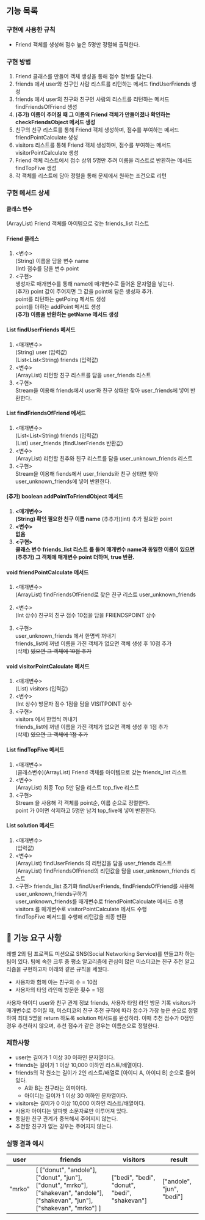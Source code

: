 ## 기능 목록
### 구현에 사용한 규칙
* Friend 객체를 생성해 점수 높은 5명만 정렬해 출력한다.
### 구현 방법
1. Friend 클래스를 만들어 객체 생성을 통해 점수 정보를 담는다.
2. friends 에서 user와 친구인 사람 리스트를 리턴하는 메서드 findUserFriends 생성
3. friends 에서 user의 친구와 친구인 사람의 리스트를 리턴하는 메서드 findFriendsOfFriend 생성
4. **(추가) 이름이 주어질 때 그 이름의 Friend 객체가 만들어졌나 확인하는 checkFriendsObject 메서드 생성**
5. 친구의 친구 리스트를 통해 Friend 객체 생성하며, 점수를 부여하는 메서드 friendPointCalculate 생성
6. visitors 리스트를 통해 Friend 객체 생성하며, 점수를 부여하는 메서드 visitorPointCalculate 생성
7. Friend 객체 리스트에서 점수 상위 5명만 추려 이름을 리스트로 반환하는 메서드 findTopFive 생성
8. 각 객체를 리스트에 담아 정렬을 통해 문제에서 원하는 조건으로 리턴
### 구현 메서드 상세
#### 클래스 변수
(ArrayList) Friend 객체를 아이템으로 갖는 friends_list 리스트
#### Friend 클래스
   1. <변수>\
      (String) 이름을 담을 변수 name\
      (Int) 점수를 담을 변수 point
   2. <구현>\
   생성자로 매개변수를 통해 name에 매개변수로 들어온 문자열을 넣는다.\
      (추가) point 값이 주어지면 그 값을 point에 담은 생성자 추가.\
   point를 리턴하는 getPoing 메서드 생성\
   point를 더하는 addPoint 메서드 생성\
      **(추가) 이름을 반환하는 getName 메서드 생성**
#### List findUserFriends 메서드
   1. <매개변수>\
      (String) user (입력값)\
      (List<List<String) friends (입력값)
   2. <변수>\
      (ArrayList) 리턴할 친구 리스트를 담을 user_friends 리스트
   3. <구현>\
      Stream을 이용해 friends에서 user와 친구 상태만 찾아 user_friends에 넣어 반환한다.
#### List findFriendsOfFriend 메서드
   1. <매개변수>\
      (List<List<String) friends (입력값)\
      (List) user_friends (findUserFriends 반환값)
   2. <변수>\
      (ArrayList) 리턴할 친추와 친구 리스트를 담을 user_unknown_friends 리스트
   3. <구현>\
      Stream을 이용해 fiends에서 user_friends와 친구 상태만 찾아 user_unknown_friends에 넣어 반환한다.
#### **(추가) boolean addPointToFriendObject 메서드**
1. **<매개변수>\
   (String) 확인 필요한 친구 이름 name**
   (추추가)(int) 추가 필요한 point
2. **<변수>\
없음**
3. **<구현>\
클래스 변수 friends_list 리스트 를 돌며 매개변수 name과 동일한 이름이 있으면\
   (추추가) 그 객체에 매개변수 point 더하며, true 반환.**

#### void friendPointCalculate 메서드
   1. <매개변수>\
      (ArrayList) findFriendsOfFriend로 찾은 친구 리스트 user_unknown_friends
   2. <변수>\
      (Int 상수) 친구의 친구 점수 10점을 담을 FRIENDSPOINT 상수

   3. <구현>\
      user_unknown_friends 에서 한명씩 꺼내기\
      friends_list에 꺼낸 이름을 가진 객체가 없으면 객체 생성 후 10점 추가\
      (삭제) ~~있으면 그 객체에 10점 추가~~
#### void visitorPointCalculate 메서드
   1. <매개변수>\
      (List) visitors (입력값)
   2. <변수>\
      (Int 상수) 방문자 점수 1점을 담을 VISITPOINT 상수
   3. <구현>\
      visitors 에서 한명씩 꺼내기\
      friends_list에 꺼낸 이름을 가진 객체가 없으면 객체 생성 후 1점 추가\
      (삭제) ~~있으면 그 객체에 1점 추가~~
#### List findTopFive 메서드
   1. <매개변수>\
      (클래스변수)(ArrayList) Friend 객체를 아이템으로 갖는 friends_list 리스트
   2. <변수>\
      (ArrayList) 최종 Top 5만 담을 리스트 top_five 리스트
   3. <구현>\
       Stream 을 사용해 각 객체를 point순, 이름 순으로 정렬한다.\
       point 가 0이면 삭제하고 5명만 남겨 top_five에 넣어 반환한다.
       
#### List solution 메서드
   1. <매개변수>\
(입력값)
   2. <변수>\
      (ArrayList) findUserFriends 의 리턴값을 담을 user_friends 리스트\
      (ArrayList) findFriendsOfFriend의 리턴값을 담을 user_unknown_friends 리스트
   3. <구현>
friends_list 초기화
      findUserFriends, findFriendsOfFriend를 사용해 user_unknown_friends구하기\
      user_unknown_friends를 매개변수로 friendPointCalculate 메서드 수행\
      visitors 를 매개변수로 visitorPointCalculate 메서드 수행\
      findTopFive 메서드를 수행해 리턴값을 최종 반환

## 🚀 기능 요구 사항

레벨 2의 팀 프로젝트 미션으로 SNS(Social Networking Service)를 만들고자 하는 팀이 있다. 팀에 속한 크루 중 평소 알고리즘에 관심이 많은 미스터코는 친구 추천 알고리즘을 구현하고자 아래와 같은 규칙을 세웠다.

- 사용자와 함께 아는 친구의 수 = 10점 
- 사용자의 타임 라인에 방문한 횟수 = 1점

사용자 아이디 user와 친구 관계 정보 friends, 사용자 타임 라인 방문 기록 visitors가 매개변수로 주어질 때, 미스터코의 친구 추천 규칙에 따라 점수가 가장 높은 순으로 정렬하여 최대 5명을 return 하도록 solution 메서드를 완성하라. 이때 추천 점수가 0점인 경우 추천하지 않으며, 추천 점수가 같은 경우는 이름순으로 정렬한다.

### 제한사항

- user는 길이가 1 이상 30 이하인 문자열이다.
- friends는 길이가 1 이상 10,000 이하인 리스트/배열이다.
- friends의 각 원소는 길이가 2인 리스트/배열로 [아이디 A, 아이디 B] 순으로 들어있다.
  - A와 B는 친구라는 의미이다.
  - 아이디는 길이가 1 이상 30 이하인 문자열이다.
- visitors는 길이가 0 이상 10,000 이하인 리스트/배열이다.
- 사용자 아이디는 알파벳 소문자로만 이루어져 있다.
- 동일한 친구 관계가 중복해서 주어지지 않는다.
- 추천할 친구가 없는 경우는 주어지지 않는다.

### 실행 결과 예시

| user | friends | visitors | result |
| --- | --- | --- | --- |
| "mrko" | [ ["donut", "andole"], ["donut", "jun"], ["donut", "mrko"], ["shakevan", "andole"], ["shakevan", "jun"], ["shakevan", "mrko"] ] | ["bedi", "bedi", "donut", "bedi", "shakevan"] | ["andole", "jun", "bedi"] |
